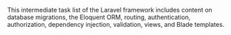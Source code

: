This intermediate task list of the Laravel framework includes content on database migrations, the Eloquent ORM, routing, authentication, authorization, dependency injection, validation, views, and Blade templates. 